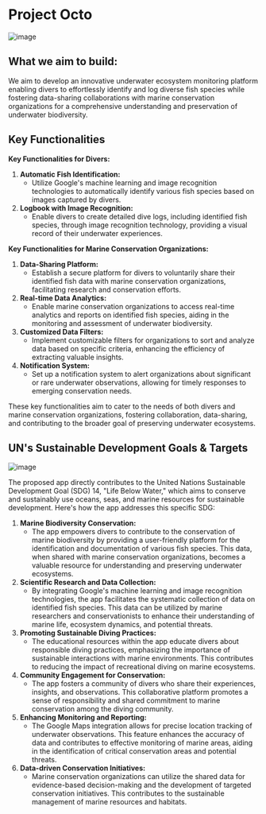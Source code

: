 # Project Octo

![image](https://ibb.co/VSVR48k)

## What we aim to build:

We aim to develop an innovative underwater ecosystem monitoring platform enabling divers to effortlessly identify and log diverse fish species while fostering data-sharing collaborations with marine conservation organizations for a comprehensive understanding and preservation of underwater biodiversity.

## Key Functionalities

**Key Functionalities for Divers:**

1. **Automatic Fish Identification:**
   - Utilize Google's machine learning and image recognition technologies to automatically identify various fish species based on images captured by divers.
2. **Logbook with Image Recognition:**
   - Enable divers to create detailed dive logs, including identified fish species, through image recognition technology, providing a visual record of their underwater experiences.

**Key Functionalities for Marine Conservation Organizations:**

1. **Data-Sharing Platform:**
   - Establish a secure platform for divers to voluntarily share their identified fish data with marine conservation organizations, facilitating research and conservation efforts.
2. **Real-time Data Analytics:**
   - Enable marine conservation organizations to access real-time analytics and reports on identified fish species, aiding in the monitoring and assessment of underwater biodiversity.
3. **Customized Data Filters:**
   - Implement customizable filters for organizations to sort and analyze data based on specific criteria, enhancing the efficiency of extracting valuable insights.
4. **Notification System:**
   - Set up a notification system to alert organizations about significant or rare underwater observations, allowing for timely responses to emerging conservation needs.

These key functionalities aim to cater to the needs of both divers and marine conservation organizations, fostering collaboration, data-sharing, and contributing to the broader goal of preserving underwater ecosystems.

## **UN's Sustainable Development Goals & Targets**

![image](https://github.com/Project-Octo/Project-Octo/assets/39212398/89ed9c26-b211-486d-a135-5e94ef7b9e14)

The proposed app directly contributes to the United Nations Sustainable Development Goal (SDG) 14, "Life Below Water," which aims to conserve and sustainably use oceans, seas, and marine resources for sustainable development. Here's how the app addresses this specific SDG:

1. **Marine Biodiversity Conservation:**
   - The app empowers divers to contribute to the conservation of marine biodiversity by providing a user-friendly platform for the identification and documentation of various fish species. This data, when shared with marine conservation organizations, becomes a valuable resource for understanding and preserving underwater ecosystems.
2. **Scientific Research and Data Collection:**
   - By integrating Google's machine learning and image recognition technologies, the app facilitates the systematic collection of data on identified fish species. This data can be utilized by marine researchers and conservationists to enhance their understanding of marine life, ecosystem dynamics, and potential threats.
3. **Promoting Sustainable Diving Practices:**
   - The educational resources within the app educate divers about responsible diving practices, emphasizing the importance of sustainable interactions with marine environments. This contributes to reducing the impact of recreational diving on marine ecosystems.
4. **Community Engagement for Conservation:**
   - The app fosters a community of divers who share their experiences, insights, and observations. This collaborative platform promotes a sense of responsibility and shared commitment to marine conservation among the diving community.
5. **Enhancing Monitoring and Reporting:**
   - The Google Maps integration allows for precise location tracking of underwater observations. This feature enhances the accuracy of data and contributes to effective monitoring of marine areas, aiding in the identification of critical conservation areas and potential threats.
6. **Data-driven Conservation Initiatives:**
   - Marine conservation organizations can utilize the shared data for evidence-based decision-making and the development of targeted conservation initiatives. This contributes to the sustainable management of marine resources and habitats.
